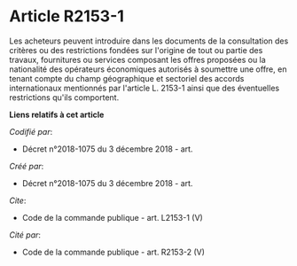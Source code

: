 # Article R2153-1

Les acheteurs peuvent introduire dans les documents de la consultation des critères ou des restrictions fondées sur l'origine
de tout ou partie des travaux, fournitures ou services composant les offres proposées ou la nationalité des opérateurs
économiques autorisés à soumettre une offre, en tenant compte du champ géographique et sectoriel des accords internationaux
mentionnés par l'article L. 2153-1 ainsi que des éventuelles restrictions qu'ils comportent.

**Liens relatifs à cet article**

_Codifié par_:

  - Décret n°2018-1075 du 3 décembre 2018 - art.

_Créé par_:

  - Décret n°2018-1075 du 3 décembre 2018 - art.

_Cite_:

  - Code de la commande publique - art. L2153-1 (V)

_Cité par_:

  - Code de la commande publique - art. R2153-2 (V)
